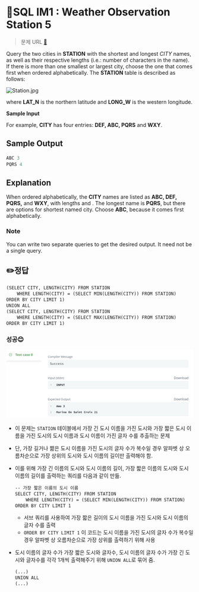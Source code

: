# 📝SQL IM1 : Weather Observation Station 5

> 문제 URL [🔗](https://www.hackerrank.com/challenges/weather-observation-station-5/problem?isFullScreen=true)

Query the two cities in **STATION** with the shortest and longest *CITY* names, as well as their respective lengths (i.e.: number of characters in the name). If there is more than one smallest or largest city, choose the one that comes first when ordered alphabetically.
The **STATION** table is described as follows:

![Station.jpg](https://s3.amazonaws.com/hr-challenge-images/9336/1449345840-5f0a551030-Station.jpg)

where **LAT_N** is the northern latitude and **LONG_W** is the western longitude.

**Sample Input**

For example, **CITY** has four entries: **DEF, ABC, PQRS** and **WXY**.

## Sample Output

```sql
ABC 3
PQRS 4
```

## Explanation

When ordered alphabetically, the **CITY** names are listed as **ABC, DEF, PQRS,** and **WXY**, with lengths and . The longest name is **PQRS**, but there are options for shortest named city. Choose **ABC**, because it comes first alphabetically.

### **Note**
You can write two separate queries to get the desired output. It need not be a single query.

## ✏️정답

```mysql
(SELECT CITY, LENGTH(CITY) FROM STATION
    WHERE LENGTH(CITY) = (SELECT MIN(LENGTH(CITY)) FROM STATION)
ORDER BY CITY LIMIT 1)
UNION ALL
(SELECT CITY, LENGTH(CITY) FROM STATION
    WHERE LENGTH(CITY) = (SELECT MAX(LENGTH(CITY)) FROM STATION)
ORDER BY CITY LIMIT 1)
```

### 성공😊

![image-20221125162253444](images/image-20221125162253444.png)

* 이 문제는 `STATION` 테이블에서 가장 긴 도시 이름을 가진 도시와 가장 짧은 도시 이름을 가진 도시의 도시 이름과 도시 이름이 가진 글자 수를 추출하는 문제

* 단, 가장 길거나 짦은 도시 이름을 가진 도시의 글자 수가 복수일 경우 알파벳 상 오름차순으로 가장 상위의 도시와 도시 이름의 길이만 출력해야 함.

* 이를 위해 가장 긴 이름의 도시와 도시 이름의 길이, 가장 짧은 이름의 도시와 도시 이름의 길이를 출력하는 쿼리를 다음과 같이 만듦.

  ```mysql
  -- 가장 짧은 이름의 도시 이름
  SELECT CITY, LENGTH(CITY) FROM STATION
      WHERE LENGTH(CITY) = (SELECT MIN(LENGTH(CITY)) FROM STATION)
  ORDER BY CITY LIMIT 1
  ```

  * 서브 쿼리를 사용하여 가장 짧은 길이의 도시 이름을 가진 도시와 도시 이름의 글자 수를 출력
  * `ORDER BY CITY LIMIT 1` 이 코드는 도시 이름을 가진 도시의 글자 수가 복수일 경우 알파벳 상 오름차순으로 가장 상위를 출력하기 위해 사용

* 도시 이름의 글자 수가 가장 짧은 도시와 글자수, 도시 이름의 글자 수가 가장 긴 도시와 글자수를 각각 1개씩 출력해주기 위해 `UNION ALL`로 묶어 줌.

  ```mysql
  (...)
  UNION ALL
  (...)
  ```

  